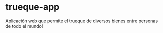 # trueque-app
Aplicación web que permite el trueque de diversos bienes entre personas de todo el mundo!
